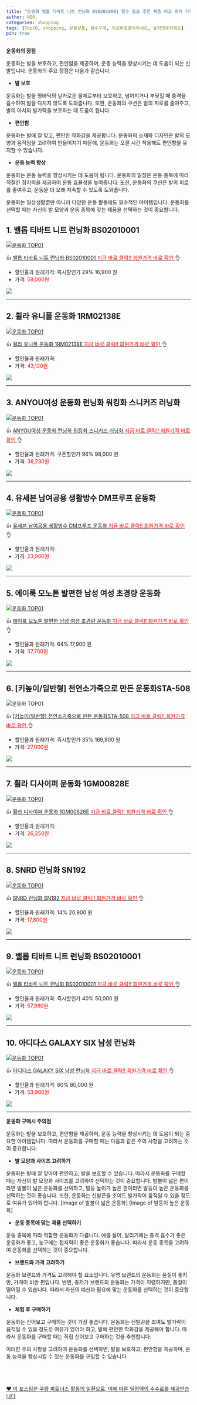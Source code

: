 ```yaml
---
title: "운동화 밸롭 티바트 니트 런닝화 BS02010001 필수 필요 추천 제품 비교 최저 가격 비교 장점 구매 후기 구매평"
author: NEO.
categories: shopping
tags: [Top10, shopping, 유행상품, 필수구매, 지금바로클릭하세요, 놓치면후회해요]
pin: true
---
```

**운동화의 장점**

운동화는 발을 보호하고, 편안함을 제공하며, 운동 능력을 향상시키는 데 도움이 되는 신발입니다. 운동화의 주요 장점은 다음과 같습니다.

* **발 보호**

운동화는 발을 땅바닥의 날카로운 물체로부터 보호하고, 넘어지거나 부딪힐 때 충격을 흡수하여 발을 다치지 않도록 도와줍니다. 또한, 운동화의 쿠션은 발의 피로를 줄여주고, 발의 아치와 발가락을 보호하는 데 도움이 됩니다.

* **편안함**

운동화는 발에 잘 맞고, 편안한 착화감을 제공합니다. 운동화의 소재와 디자인은 발의 모양과 움직임을 고려하여 만들어지기 때문에, 운동화는 오랜 시간 착용해도 편안함을 유지할 수 있습니다.

* **운동 능력 향상**

운동화는 운동 능력을 향상시키는 데 도움이 됩니다. 운동화의 밑창은 운동 종목에 따라 적절한 접지력을 제공하여 운동 효율성을 높여줍니다. 또한, 운동화의 쿠션은 발의 피로를 줄여주고, 운동을 더 오래 지속할 수 있도록 도와줍니다.

운동화는 일상생활뿐만 아니라 다양한 운동 활동에도 필수적인 아이템입니다. 운동화를 선택할 때는 자신의 발 모양과 운동 종목에 맞는 제품을 선택하는 것이 중요합니다.

   

## 1. 밸롭 티바트 니트 런닝화 BS02010001

[![운동화 TOP01](https://thumbnail8.coupangcdn.com/thumbnails/remote/490x490ex/image/retail/images/8332067606012946-5e6e786f-ede5-4d92-bbec-d222759f0b3d.jpg)](https://link.coupang.com/re/AFFSDP?lptag=AF3617701&subid=GithubCoopas&pageKey=1987199303&traceid=V0-153&itemId=3381211083&vendorItemId=71367870452)


👍 [밸롭 티바트 니트 런닝화 BS02010001 <font color=red> 지금 바로 클릭!! 회원가격 바로 확인 </font> ](https://link.coupang.com/re/AFFSDP?lptag=AF3617701&subid=GithubCoopas&pageKey=1987199303&traceid=V0-153&itemId=3381211083&vendorItemId=71367870452) 👌 


- 할인율과 원래가격: 즉시할인가 29%  16,900   원
- 가격: <span style='color:red'>59,000원</span>

[![](/discount_price.png)](https://link.coupang.com/re/AFFSDP?lptag=AF3617701&subid=GithubCoopas&pageKey=1987199303&traceid=V0-153&itemId=3381211083&vendorItemId=71367870452)

---


   

## 2. 휠라 유니폴 운동화 1RM02138E

[![운동화 TOP01](https://thumbnail6.coupangcdn.com/thumbnails/remote/490x490ex/image/retail/images/2806700652026518-859820aa-0ebe-40cd-bfc8-487c225148d5.jpg)](https://link.coupang.com/re/AFFSDP?lptag=AF3617701&subid=GithubCoopas&pageKey=6427582603&traceid=V0-153&itemId=13856597727&vendorItemId=81106594954)


👍 [휠라 유니폴 운동화 1RM02138E <font color=red> 지금 바로 클릭!! 회원가격 바로 확인 </font> ](https://link.coupang.com/re/AFFSDP?lptag=AF3617701&subid=GithubCoopas&pageKey=6427582603&traceid=V0-153&itemId=13856597727&vendorItemId=81106594954) 👌 


- 할인율과 원래가격: 
- 가격: <span style='color:red'>43,120원</span>

[![](/discount_price.png)](https://link.coupang.com/re/AFFSDP?lptag=AF3617701&subid=GithubCoopas&pageKey=6427582603&traceid=V0-153&itemId=13856597727&vendorItemId=81106594954)

---


   

## 3. ANYOU여성 운동화 런닝화 워킹화 스니커즈 러닝화

[![운동화 TOP01](https://thumbnail6.coupangcdn.com/thumbnails/remote/490x490ex/image/vendor_inventory/1c91/307f05242907d0236190a10e41ca20ade18c20cacb0c747a52077670032c.jpg)](https://link.coupang.com/re/AFFSDP?lptag=AF3617701&subid=GithubCoopas&pageKey=7460865855&traceid=V0-153&itemId=19446197985&vendorItemId=86557088733)


👍 [ANYOU여성 운동화 런닝화 워킹화 스니커즈 러닝화 <font color=red> 지금 바로 클릭!! 회원가격 바로 확인 </font> ](https://link.coupang.com/re/AFFSDP?lptag=AF3617701&subid=GithubCoopas&pageKey=7460865855&traceid=V0-153&itemId=19446197985&vendorItemId=86557088733) 👌 


- 할인율과 원래가격: 쿠폰할인가 96%  98,000   원
- 가격: <span style='color:red'>36,230원</span>

[![](/discount_price.png)](https://link.coupang.com/re/AFFSDP?lptag=AF3617701&subid=GithubCoopas&pageKey=7460865855&traceid=V0-153&itemId=19446197985&vendorItemId=86557088733)

---


   

## 4. 유세븐 남여공용 생활방수 DM프루프 운동화

[![운동화 TOP01](https://thumbnail10.coupangcdn.com/thumbnails/remote/490x490ex/image/retail/images/8325905943400802-83c6e1ed-05dc-4391-8c47-1d6fe662dbb1.jpg)](https://link.coupang.com/re/AFFSDP?lptag=AF3617701&subid=GithubCoopas&pageKey=189188149&traceid=V0-153&itemId=540171047&vendorItemId=4412849201)


👍 [유세븐 남여공용 생활방수 DM프루프 운동화 <font color=red> 지금 바로 클릭!! 회원가격 바로 확인 </font> ](https://link.coupang.com/re/AFFSDP?lptag=AF3617701&subid=GithubCoopas&pageKey=189188149&traceid=V0-153&itemId=540171047&vendorItemId=4412849201) 👌 


- 할인율과 원래가격: 
- 가격: <span style='color:red'>23,900원</span>

[![](/discount_price.png)](https://link.coupang.com/re/AFFSDP?lptag=AF3617701&subid=GithubCoopas&pageKey=189188149&traceid=V0-153&itemId=540171047&vendorItemId=4412849201)

---


   

## 5. 에이룩 모노톤 발편한 남성 여성 초경량 운동화

[![운동화 TOP01](https://thumbnail6.coupangcdn.com/thumbnails/remote/490x490ex/image/retail/images/616649882297929-be7de1e6-09a3-438d-838a-7f378fafe4ee.jpg)](https://link.coupang.com/re/AFFSDP?lptag=AF3617701&subid=GithubCoopas&pageKey=6654450152&traceid=V0-153&itemId=15257547364&vendorItemId=82478188096)


👍 [에이룩 모노톤 발편한 남성 여성 초경량 운동화 <font color=red> 지금 바로 클릭!! 회원가격 바로 확인 </font> ](https://link.coupang.com/re/AFFSDP?lptag=AF3617701&subid=GithubCoopas&pageKey=6654450152&traceid=V0-153&itemId=15257547364&vendorItemId=82478188096) 👌 


- 할인율과 원래가격: 64%  17,900   원
- 가격: <span style='color:red'>37,700원</span>

[![](/discount_price.png)](https://link.coupang.com/re/AFFSDP?lptag=AF3617701&subid=GithubCoopas&pageKey=6654450152&traceid=V0-153&itemId=15257547364&vendorItemId=82478188096)

---


   

## 6. [키높이/일반형] 천연소가죽으로 만든 운동화STA-508

![운동화 TOP01](https://thumbnail9.coupangcdn.com/thumbnails/remote/490x490ex/image/vendor_inventory/ecf8/3fc8581f0a580d90174298aa44988e4a23dabcf74060174af13165040a4a.JPG)


👍 [[키높이/일반형] 천연소가죽으로 만든 운동화STA-508 <font color=red> 지금 바로 클릭!! 회원가격 바로 확인 </font> ](https://link.coupang.com/re/AFFSDP?lptag=AF3617701&subid=GithubCoopas&pageKey=6485232169&traceid=V0-153&itemId=14212883463&vendorItemId=78259541621) 👌 


- 할인율과 원래가격: 즉시할인가 35%  169,900   원
- 가격: <span style='color:red'>27,000원</span>

[![](/discount_price.png)](https://link.coupang.com/re/AFFSDP?lptag=AF3617701&subid=GithubCoopas&pageKey=6485232169&traceid=V0-153&itemId=14212883463&vendorItemId=78259541621)

---


   

## 7. 휠라 디사이퍼 운동화 1GM00828E

[![운동화 TOP01](https://thumbnail10.coupangcdn.com/thumbnails/remote/490x490ex/image/retail/images/2022/01/26/14/1/13113d9c-30de-4818-bfb5-1899c4a99a3a.jpg)](https://link.coupang.com/re/AFFSDP?lptag=AF3617701&subid=GithubCoopas&pageKey=6329223903&traceid=V0-153&itemId=13079776483&vendorItemId=80341390286)


👍 [휠라 디사이퍼 운동화 1GM00828E <font color=red> 지금 바로 클릭!! 회원가격 바로 확인 </font> ](https://link.coupang.com/re/AFFSDP?lptag=AF3617701&subid=GithubCoopas&pageKey=6329223903&traceid=V0-153&itemId=13079776483&vendorItemId=80341390286) 👌 


- 할인율과 원래가격: 
- 가격: <span style='color:red'>26,250원</span>

[![](/discount_price.png)](https://link.coupang.com/re/AFFSDP?lptag=AF3617701&subid=GithubCoopas&pageKey=6329223903&traceid=V0-153&itemId=13079776483&vendorItemId=80341390286)

---


   

## 8. SNRD 런닝화 SN192

[![운동화 TOP01](https://thumbnail9.coupangcdn.com/thumbnails/remote/490x490ex/image/retail/images/2018/09/27/17/8/40daef83-84fd-4994-9596-9d430555b9de.jpg)](https://link.coupang.com/re/AFFSDP?lptag=AF3617701&subid=GithubCoopas&pageKey=140376536&traceid=V0-153&itemId=409052867&vendorItemId=4001885322)


👍 [SNRD 런닝화 SN192 <font color=red> 지금 바로 클릭!! 회원가격 바로 확인 </font> ](https://link.coupang.com/re/AFFSDP?lptag=AF3617701&subid=GithubCoopas&pageKey=140376536&traceid=V0-153&itemId=409052867&vendorItemId=4001885322) 👌 


- 할인율과 원래가격: 14%  20,900   원
- 가격: <span style='color:red'>17,800원</span>

[![](/discount_price.png)](https://link.coupang.com/re/AFFSDP?lptag=AF3617701&subid=GithubCoopas&pageKey=140376536&traceid=V0-153&itemId=409052867&vendorItemId=4001885322)

---


   

## 9. 밸롭 티바트 니트 런닝화 BS02010001

[![운동화 TOP01](https://thumbnail6.coupangcdn.com/thumbnails/remote/490x490ex/image/retail/images/855346510832797-250a929a-c997-4dab-859c-ea7a43a860bb.jpg)](https://link.coupang.com/re/AFFSDP?lptag=AF3617701&subid=GithubCoopas&pageKey=1987199303&traceid=V0-153&itemId=3381211104&vendorItemId=71367870834)


👍 [밸롭 티바트 니트 런닝화 BS02010001 <font color=red> 지금 바로 클릭!! 회원가격 바로 확인 </font> ](https://link.coupang.com/re/AFFSDP?lptag=AF3617701&subid=GithubCoopas&pageKey=1987199303&traceid=V0-153&itemId=3381211104&vendorItemId=71367870834) 👌 


- 할인율과 원래가격: 즉시할인가 40%  50,000   원
- 가격: <span style='color:red'>57,980원</span>

[![](/discount_price.png)](https://link.coupang.com/re/AFFSDP?lptag=AF3617701&subid=GithubCoopas&pageKey=1987199303&traceid=V0-153&itemId=3381211104&vendorItemId=71367870834)

---


   

## 10. 아디다스 GALAXY SIX 남성 런닝화

[![운동화 TOP01](https://thumbnail7.coupangcdn.com/thumbnails/remote/490x490ex/image/vendor_inventory/d13a/aea721fd0eba434b78f93b4617e1d21a27a20b5209554c4dc6c81b487fcd.jpg)](https://link.coupang.com/re/AFFSDP?lptag=AF3617701&subid=GithubCoopas&pageKey=7017603737&traceid=V0-153&itemId=17269199548&vendorItemId=84440373703)


👍 [아디다스 GALAXY SIX 남성 런닝화 <font color=red> 지금 바로 클릭!! 회원가격 바로 확인 </font> ](https://link.coupang.com/re/AFFSDP?lptag=AF3617701&subid=GithubCoopas&pageKey=7017603737&traceid=V0-153&itemId=17269199548&vendorItemId=84440373703) 👌 


- 할인율과 원래가격: 60%  80,000   원
- 가격: <span style='color:red'>53,900원</span>

[![](/discount_price.png)](https://link.coupang.com/re/AFFSDP?lptag=AF3617701&subid=GithubCoopas&pageKey=7017603737&traceid=V0-153&itemId=17269199548&vendorItemId=84440373703)

---
**운동화 구매시 주의점**

운동화는 발을 보호하고, 편안함을 제공하며, 운동 능력을 향상시키는 데 도움이 되는 중요한 아이템입니다. 따라서 운동화를 구매할 때는 다음과 같은 주의 사항을 고려하는 것이 중요합니다.

* **발 모양과 사이즈 고려하기**

운동화는 발에 잘 맞아야 편안하고, 발을 보호할 수 있습니다. 따라서 운동화를 구매할 때는 자신의 발 모양과 사이즈를 고려하여 선택하는 것이 중요합니다. 발볼이 넓은 편이라면 발볼이 넓은 운동화를 선택하고, 발등 높이가 높은 편이라면 발등이 높은 운동화를 선택하는 것이 좋습니다. 또한, 운동화는 신발끈을 조여도 발가락이 움직일 수 있을 정도로 여유가 있어야 합니다.
[Image of 발볼이 넓은 운동화]
[Image of 발등이 높은 운동화]

* **운동 종목에 맞는 제품 선택하기**

운동 종목에 따라 적합한 운동화가 다릅니다. 예를 들어, 달리기에는 충격 흡수가 좋은 운동화가 좋고, 농구에는 접지력이 좋은 운동화가 좋습니다. 따라서 운동 종목을 고려하여 운동화를 선택하는 것이 중요합니다.

* **브랜드와 가격 고려하기**

운동화 브랜드와 가격도 고려해야 할 요소입니다. 유명 브랜드의 운동화는 품질이 좋지만, 가격이 비싼 편입니다. 반면, 중저가 브랜드의 운동화는 가격이 저렴하지만, 품질이 떨어질 수 있습니다. 따라서 자신의 예산과 필요에 맞는 운동화를 선택하는 것이 중요합니다.

* **체험 후 구매하기**

운동화는 신어보고 구매하는 것이 가장 좋습니다. 운동화는 신발끈을 조여도 발가락이 움직일 수 있을 정도로 여유가 있어야 하고, 발에 편안한 착화감을 제공해야 합니다. 따라서 운동화를 구매할 때는 직접 신어보고 구매하는 것을 추천합니다.

이러한 주의 사항을 고려하여 운동화를 선택하면, 발을 보호하고, 편안함을 제공하며, 운동 능력을 향상시킬 수 있는 운동화를 구입할 수 있습니다.<br><br><br><br><br> [ ❤  이 포스팅은 쿠팡 파트너스 활동의 일환으로, 이에 따른 일정액의 수수료를 제공받습니다](https://link.coupang.com/a/bcEFyh)